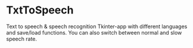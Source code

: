 # TxtToSpeech
Text to speech & speech recognition Tkinter-app with different languages and save/load functions. You can also switch between
normal and slow speech rate.
